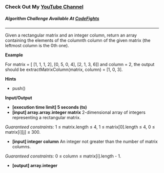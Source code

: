 ### Check Out My [YouTube Channel](https://www.YouTube.com/CodingTutorials360)

##### Algorithm Challenge Available At [CodeFights](https://codefights.com/arcade/code-arcade/list-backwoods/zwXiykHLor6eKHaLY)

---

Given a rectangular matrix and an integer column, return an array containing the elements of the columnth column of the given matrix (the leftmost column is the 0th one).

**Example**

For matrix = [ [1, 1, 1, 2],
[0, 5, 0, 4],
[2, 1, 3, 6]]
and column = 2, the output should be
extractMatrixColumn(matrix, column) = [1, 0, 3].

**Hints**

- push()

**Input/Output**

- **[execution time limit] 5 seconds (ts)**
- **[input] array.array.integer matrix**
  2-dimensional array of integers representing a rectangular matrix.

_Guaranteed constraints:_
1 ≤ matrix.length ≤ 4,
1 ≤ matrix[0].length ≤ 4,
0 ≤ matrix[i][j] ≤ 300.

- **[input] integer column**
  An integer not greater than the number of matrix columns.

_Guaranteed constraints:_
0 ≤ column ≤ matrix[i].length - 1.

- **[output] array.integer**
